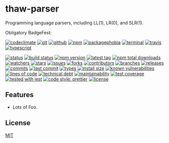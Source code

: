 # thaw-parser
Programming language parsers, including LL(1), LR(0), and SLR(1).

Obligatory BadgeFest:

[![codeclimate][codeclimate-badge-image]][codeclimate-url]
[![git][git-badge-image]][git-url]
[![github][github-badge-image]][github-url]
[![npm][npm-badge-image]][npm-url]
[![packagephobia][packagephobia-badge-image]][packagephobia-url]
[![terminal][terminal-badge-image]][terminal-url]
[![travis][travis-badge-image]][travis-url]
[![typescript][typescript-badge-image]][typescript-url]

[![status][status-badge-image]][status-url]
[![build status][build-status-badge-image]][build-status-url]
[![npm version][npm-version-badge-image]][npm-version-url]
[![latest tag][latest-tag-badge-image]][latest-tag-url]
[![npm total downloads][npm-total-downloads-badge-image]][npm-total-downloads-url]
[![watchers][watchers-badge-image]][watchers-url]
[![stars][stars-badge-image]][stars-url]
[![issues][issues-badge-image]][issues-url]
[![forks][forks-badge-image]][forks-url]
[![contributors][contributors-badge-image]][contributors-url]
[![branches][branches-badge-image]][branches-url]
[![releases][releases-badge-image]][releases-url]
[![commits][commits-badge-image]][commits-url]
[![last commit][last-commit-badge-image]][last-commit-url]
[![types][types-badge-image]][types-url]
[![install size][install-size-badge-image]][install-size-url]
[![known vulnerabilities][known-vulnerabilities-badge-image]][known-vulnerabilities-url]
[![lines of code][lines-of-code-badge-image]][lines-of-code-url]
[![technical debt][technical-debt-badge-image]][technical-debt-url]
[![maintainability][maintainability-badge-image]][maintainability-url]
[![test coverage][test-coverage-badge-image]][test-coverage-url]
[![tested with jest][jest-badge-image]][jest-url]
[![code style: prettier][prettier-badge-image]][prettier-url]
[![license][license-badge-image]][license-url]

## Features

- Lots of Foo.

## License
[MIT](https://choosealicense.com/licenses/mit/)

[codeclimate-badge-image]: https://badgen.net/badge/icon/codeclimate?icon=codeclimate&label
[codeclimate-url]: https://codeclimate.com
[git-badge-image]: https://badgen.net/badge/icon/git?icon=git&label
[git-url]: https://git-scm.com
[github-badge-image]: https://badgen.net/badge/icon/github?icon=github&label
[github-url]: https://github.com
[npm-badge-image]: https://badgen.net/badge/icon/npm?icon=npm&label
[npm-url]: https://npmjs.com
[packagephobia-badge-image]: https://badgen.net/badge/icon/packagephobia?icon=packagephobia&label
[packagephobia-url]: https://packagephobia.com/
[terminal-badge-image]: https://badgen.net/badge/icon/terminal?icon=terminal&label
[terminal-url]: https://en.wikipedia.org/wiki/History_of_Unix
[travis-badge-image]: https://badgen.net/badge/icon/travis?icon=travis&label
[travis-url]: https://travis-ci.com
[typescript-badge-image]: https://badgen.net/badge/icon/typescript?icon=typescript&label
[typescript-url]: https://www.typescriptlang.org

[status-badge-image]: https://badgen.net/github/status/tom-weatherhead/thaw-parser
[status-url]: https://badgen.net/github/status/tom-weatherhead/thaw-parser
[build-status-badge-image]: https://secure.travis-ci.org/tom-weatherhead/thaw-parser.svg
[build-status-url]: https://travis-ci.org/tom-weatherhead/thaw-parser
[npm-version-badge-image]: https://img.shields.io/npm/v/thaw-parser.svg
[npm-version-url]: https://www.npmjs.com/package/thaw-parser
[latest-tag-badge-image]: https://badgen.net/github/tag/tom-weatherhead/thaw-parser
[latest-tag-url]: https://github.com/tom-weatherhead/thaw-parser/tags
[npm-total-downloads-badge-image]: https://img.shields.io/npm/dt/thaw-parser.svg
[npm-total-downloads-url]: https://www.npmjs.com/package/thaw-parser
[watchers-badge-image]: https://badgen.net/github/watchers/tom-weatherhead/thaw-parser
[watchers-url]: https://github.com/tom-weatherhead/thaw-parser/watchers
[stars-badge-image]: https://badgen.net/github/stars/tom-weatherhead/thaw-parser
[stars-url]: https://github.com/tom-weatherhead/thaw-parser/stargazers
[issues-badge-image]: https://badgen.net/github/issues/tom-weatherhead/thaw-parser
[issues-url]: https://github.com/tom-weatherhead/thaw-parser/issues
[forks-badge-image]: https://badgen.net/github/forks/tom-weatherhead/thaw-parser
[forks-url]: https://github.com/tom-weatherhead/thaw-parser/network/members
[contributors-badge-image]: https://badgen.net/github/contributors/tom-weatherhead/thaw-parser
[contributors-url]: https://github.com/tom-weatherhead/thaw-parser/graphs/contributors
[branches-badge-image]: https://badgen.net/github/branches/tom-weatherhead/thaw-parser
[branches-url]: https://github.com/tom-weatherhead/thaw-parser/branches
[releases-badge-image]: https://badgen.net/github/releases/tom-weatherhead/thaw-parser
[releases-url]: https://github.com/tom-weatherhead/thaw-parser/releases
[commits-badge-image]: https://badgen.net/github/commits/tom-weatherhead/thaw-parser
[commits-url]: https://github.com/tom-weatherhead/thaw-parser/commits/master
[last-commit-badge-image]: https://badgen.net/github/last-commit/tom-weatherhead/thaw-parser
[last-commit-url]: https://github.com/tom-weatherhead/thaw-parser
[types-badge-image]: https://badgen.net/npm/types/thaw-parser
[types-url]: https://badgen.net/npm/types/thaw-parser
[install-size-badge-image]: https://badgen.net/packagephobia/install/thaw-parser
[install-size-url]: https://badgen.net/packagephobia/install/thaw-parser
[known-vulnerabilities-badge-image]: https://snyk.io/test/github/tom-weatherhead/thaw-parser/badge.svg?targetFile=package.json&package-lock.json
[known-vulnerabilities-url]: https://snyk.io/test/github/tom-weatherhead/thaw-parser?targetFile=package.json&package-lock.json
[lines-of-code-badge-image]: https://badgen.net/codeclimate/loc/tom-weatherhead/thaw-parser
[lines-of-code-url]: https://badgen.net/codeclimate/loc/tom-weatherhead/thaw-parser
[technical-debt-badge-image]: https://badgen.net/codeclimate/tech-debt/tom-weatherhead/thaw-parser
[technical-debt-url]: https://badgen.net/codeclimate/tech-debt/tom-weatherhead/thaw-parser
[maintainability-badge-image]: https://api.codeclimate.com/v1/badges/ca50697fe469cde26c22/maintainability
[maintainability-url]: https://codeclimate.com/github/tom-weatherhead/thaw-parser/maintainability
[test-coverage-badge-image]: https://api.codeclimate.com/v1/badges/ca50697fe469cde26c22/test_coverage
[test-coverage-url]: https://codeclimate.com/github/tom-weatherhead/thaw-parser/test_coverage
[jest-badge-image]: https://img.shields.io/badge/tested_with-jest-99424f.svg
[jest-url]: https://github.com/facebook/jest
[prettier-badge-image]: https://img.shields.io/badge/code_style-prettier-ff69b4.svg?style=flat-square
[prettier-url]: https://github.com/prettier/prettier
[license-badge-image]: https://img.shields.io/github/license/mashape/apistatus.svg
[license-url]: https://github.com/tom-weatherhead/thaw-parser/blob/master/LICENSE
